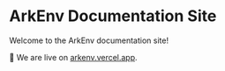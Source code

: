 # ArkEnv Documentation Site

Welcome to the ArkEnv documentation site!

:rocket: We are live on [arkenv.vercel.app](https://arkenv.vercel.app).